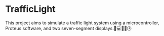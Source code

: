 # TrafficLight
This project aims to simulate a traffic light system using a microcontroller, Proteus software, and two seven-segment displays.🚦💻🔄🔢🕒

